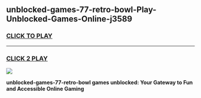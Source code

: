 
## unblocked-games-77-retro-bowl-Play-Unblocked-Games-Online-j3589
<h3>
<a href="https://premium76.site?title=unblocked-games-77-retro-bowl&ref=24A">CLICK TO PLAY</a></h3>
<hr>

<h3>
<a href="https://premium76.site?title=unblocked-games-77-retro-bowl&ref=24A">CLICK 2 PLAY</a>
  
</h3>

<a href="https://premium76.site?title=unblocked-games-77-retro-bowl&ref=24A"><img src="https://clearcache.store/games.png"></a>


**unblocked-games-77-retro-bowl games unblocked: Your Gateway to Fun and Accessible Online Gaming**

